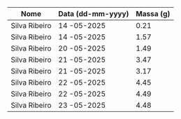 | Nome          | Data (dd-mm-yyyy) | Massa (g) |
|---------------|-------------------|-----------|
| Silva Ribeiro | 14 -05-2025       | 0.21      |
| Silva Ribeiro | 14 -05-2025       | 1.57      |
| Silva Ribeiro | 20 -05-2025       | 1.49      |
| Silva Ribeiro | 21 -05-2025       | 3.47      |
| Silva Ribeiro | 21 -05-2025       | 3.17      |
| Silva Ribeiro | 22 -05-2025       | 4.45      |
| Silva Ribeiro | 22 -05-2025       | 4.49      |
| Silva Ribeiro | 23 -05-2025       | 4.48      |

